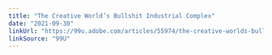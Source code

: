 ```yaml
---
title: "The Creative World’s Bullshit Industrial Complex"
date: "2021-09-30"
linkUrl: "https://99u.adobe.com/articles/55974/the-creative-worlds-bullshit-industrial-complex?ref=rogerwong.me"
linkSource: "99U"
---
```




